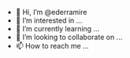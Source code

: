 - 👋 Hi, I’m @ederramire
- 👀 I’m interested in ...
- 🌱 I’m currently learning ...
- 💞️ I’m looking to collaborate on ...
- 📫 How to reach me ...

<!---
ederramire/ederramire is a ✨ special ✨ repository because its `README.md` (this file) appears on your GitHub profile.
You can click the Preview link to take a look at your changes.
--->
